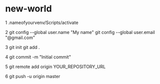 # new-world

1
.nameofyourvenv/Scripts/activate

2
git config --global user.name "My name"
git config --global user.email "@gmail.com"

3
git init
git add .

4
git commit -m "Initial commit"

5
git remote add origin YOUR_REPOSITORY_URL

6
git push -u origin master